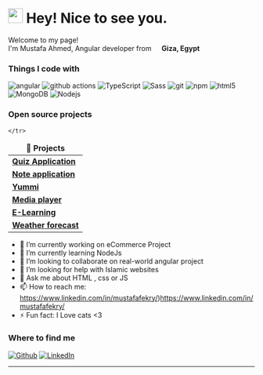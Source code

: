 <h1><img src="https://emojis.slackmojis.com/emojis/images/1531849430/4246/blob-sunglasses.gif?1531849430" width="30"/> Hey! Nice to see you.</h1>


<p>Welcome to my page! </br> I'm Mustafa Ahmed, Angular developer from <img src="https://cdn-icons-png.flaticon.com/128/323/323324.png" width="13"/> <b>Giza, Egypt</b></p>
<h3>Things I code with</h3>
<p>

  <img alt="angular" src="https://img.shields.io/badge/-Angular-DD0031?style=flat-square&logo=angular&logoColor=white" />
  <img alt="github actions" src="https://img.shields.io/badge/-Github_Actions-2088FF?style=flat-square&logo=github-actions&logoColor=white" />
  <img alt="TypeScript" src="https://img.shields.io/badge/-TypeScript-007ACC?style=flat-square&logo=typescript&logoColor=white" />
  <img alt="Sass" src="https://img.shields.io/badge/-Sass-CC6699?style=flat-square&logo=sass&logoColor=white" />
  <img alt="git" src="https://img.shields.io/badge/-Git-F05032?style=flat-square&logo=git&logoColor=white" />
  <img alt="npm" src="https://img.shields.io/badge/-NPM-CB3837?style=flat-square&logo=npm&logoColor=white" />
  <img alt="html5" src="https://img.shields.io/badge/-HTML5-E34F26?style=flat-square&logo=html5&logoColor=white" />
  <img alt="MongoDB" src="https://img.shields.io/badge/-MongoDB-13aa52?style=flat-square&logo=mongodb&logoColor=white" />
  <img alt="Nodejs" src="https://img.shields.io/badge/-Nodejs-43853d?style=flat-square&logo=Node.js&logoColor=white" />
</p>
<h3>Open source projects</h3>
<table>
  <thead align="center">
    <tr border: none;>
      <td><b>🎁 Projects</b></td>
      
    </tr>
  </thead>
  <tbody>
    <tr>
      <td><a href="https://github.com/mustafaahmed-f/QuizAppSourceCode "><b>Quiz Application</b></a></td>
    </tr>
	  <tr>
      <td><a href="https://github.com/mustafaahmed-f/note-app/tree/main"><b>Note application</b></a></td>
    </tr>
    <tr>
      <td><a href="https://github.com/mustafaahmed-f/yummi-new"><b>Yummi</b></a></td>
    </tr>
    <tr>
      <td><a href="https://github.com/mustafaahmed-f/MediaPlayer"><b>Media player </b></a></td>
    </tr>
    <tr>
      <td><a href="https://github.com/mustafaahmed-f/eLearningSourceCode"><b>E-Learning</b></a></td>
    </tr>
    <tr>
      <td><a href="https://github.com/mustafaahmed-f/weatherForecastSimpleProject"><b>Weather forecast</b></a></td>
    </tr>
  </tbody>
</table>

- 🔭 I’m currently working on eCommerce Project
- 🌱 I’m currently learning NodeJs
- 👯 I’m looking to collaborate on real-world angular project
- 🤔 I’m looking for help with Islamic websites
- 💬 Ask me about HTML , css or JS 
- 📫 How to reach me: https://www.linkedin.com/in/mustafafekry/)https://www.linkedin.com/in/mustafafekry/
- ⚡ Fun fact: I Love cats <3

<h3>Where to find me</h3>
<p><a href="https://github.com/mustafaahmed-f" target="_blank"><img alt="Github" src="https://img.shields.io/badge/GitHub-%2312100E.svg?&style=for-the-badge&logo=Github&logoColor=white" /></a>  <a href="https://www.linkedin.com/in/mustafafekry/" target="_blank"><img alt="LinkedIn" src="https://img.shields.io/badge/linkedin-%230077B5.svg?&style=for-the-badge&logo=linkedin&logoColor=white" /></a> 
</p>

----------------------------------

